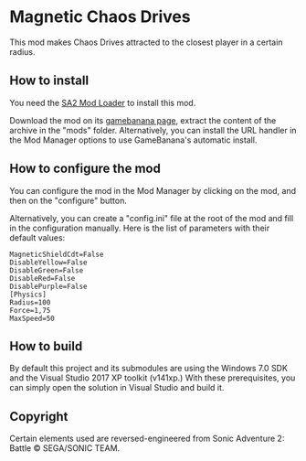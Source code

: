 # Magnetic Chaos Drives
This mod makes Chaos Drives attracted to the closest player in a certain radius.

## How to install

You need the [SA2 Mod Loader](https://github.com/X-Hax/sa2-mod-loader) to install this mod.

Download the mod on its [gamebanana page](https://gamebanana.com/mods/331757), extract the content of the archive in the "mods" folder. Alternatively, you can install the URL handler in the Mod Manager options to use GameBanana's automatic install.

## How to configure the mod

You can configure the mod in the Mod Manager by clicking on the mod, and then on the "configure" button.

Alternatively, you can create a "config.ini" file at the root of the mod and fill in the configuration manually. Here is the list of parameters with their default values:

```
MagneticShieldCdt=False
DisableYellow=False
DisableGreen=False
DisableRed=False
DisablePurple=False
[Physics]
Radius=100
Force=1,75
MaxSpeed=50
```

## How to build

By default this project and its submodules are using the Windows 7.0 SDK and the Visual Studio 2017 XP toolkit (v141xp.) With these prerequisites, you can simply open the solution in Visual Studio and build it.

## Copyright

Certain elements used are reversed-engineered from Sonic Adventure 2: Battle © SEGA/SONIC TEAM.
